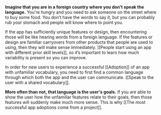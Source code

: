 **Imagine that you are in a foreign country where you don't speak the language.** You're hungry and you need to ask someone on the street where to buy some food. You don’t have the words to say it, but you can probably rub your stomach and people will know where to point you.

If the app has sufficiently unique features or design, then encountering those will be like hearing words from a foreign language. If the features or design are familiar carryovers from other products that people are used to using, then they will make sense immediately. [[People start using an app with different prior skill levels]], so it’s important to learn how much variability is present so you can improve.

In order for new users to experience a successful [[Adoption]] of an app with unfamiliar vocabulary, you need to first find a common language through which both the app and the user can communicate. [[Speak to the user with a shared vocabulary]].

**More often than not, that language is the user's goals.** If you are able to show the user how the unfamiliar features relate to their goals, then those features will suddenly make much more sense. This is why [[The most successful app adoptions come from a project]].